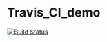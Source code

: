 # Travis_CI_demo
[![Build Status](https://app.travis-ci.com/kinli5688/Travis_CI_demo.svg?branch=test)](https://app.travis-ci.com/kinli5688/Travis_CI_demo)